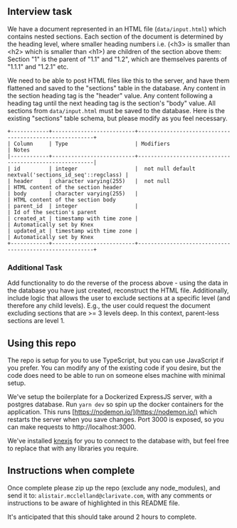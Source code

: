 ## Interview task

We have a document represented in an HTML file (`data/input.html`) which contains nested sections. Each section of the document is determined by the heading level, where smaller heading numbers i.e. (\<h3\> is smaller than \<h2\> which is smaller than \<h1\>) are children of the section above them: Section "1" is the parent of "1.1" and "1.2", which are themselves parents of "1.1.1" and "1.2.1" etc.

We need to be able to post HTML files like this to the server, and have them flattened and saved to the "sections" table in the database. Any content in the section heading tag is the "header" value. Any content following a heading tag until the next heading tag is the section's "body" value. All sections from `data/input.html` must be saved to the database. Here is the existing "sections" table schema, but please modify as you feel necessary.

```
+------------+--------------------------+--------------------------------------------------------+
| Column     | Type                     | Modifiers                                              | Notes
|------------+--------------------------+--------------------------------------------------------|
| id         | integer                  |  not null default nextval('sections_id_seq'::regclass) |
| header     | character varying(255)   |  not null                                              | HTML content of the section header
| body       | character varying(255)   |                                                        | HTML content of the section body
| parent_id  | integer                  |                                                        | Id of the section's parent
| created_at | timestamp with time zone |                                                        | Automatically set by Knex
| updated_at | timestamp with time zone |                                                        | Automatically set by Knex
+------------+--------------------------+--------------------------------------------------------+
```

### Additional Task

Add functionality to do the reverse of the process above - using the data in the database you have just created, reconstruct the HTML file. Additionally, include logic that allows the user to exclude sections at a specific level (and therefore any child levels). E.g., the user could request the document excluding sections that are >= 3 levels deep. In this context, parent-less sections are level 1.

## Using this repo

The repo is setup for you to use TypeScript, but you can use JavaScript if you prefer. You can modify any of the existing code if you desire, but the code does need to be able to run on someone elses machine with minimal setup.

We've setup the boilerplate for a Dockerized ExpressJS server, with a postgres database. Run `yarn dev` so spin up the docker containers for the application. This runs [https://nodemon.io/](https://nodemon.io/) which restarts the server when you save changes. Port 3000 is exposed, so you can make requests to http://localhost:3000.

We've installed [knexjs](https://knexjs.org/) for you to connect to the database with, but feel free to replace that with any libraries you require.

## Instructions when complete

Once complete please zip up the repo (exclude any node_modules), and send it to: `alistair.mcclelland@clarivate.com`, with any comments or instructions to be aware of highlighted in this README file.

It's anticipated that this should take around 2 hours to complete.
